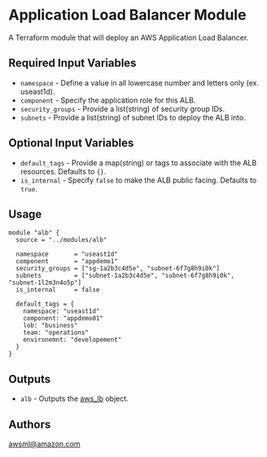 Application Load Balancer Module
===========

A Terraform module that will deploy an AWS Application Load Balancer.

Required Input Variables
----------------------

- `namespace` - Define a value in all lowercase number and letters only (ex. useast1d).
- `component` - Specify the application role for this ALB.
- `security_groups` - Provide a list(string) of security group IDs.
- `subnets` - Provide a list(string) of subnet IDs to deploy the ALB into.

Optional Input Variables
----------------------

- `default_tags` - Provide a map(string) or tags to associate with the ALB resources. Defaults to `{}`.
- `is_internal` - Specify `false` to make the ALB public facing. Defaults to `true`.

Usage
-----

```hcl
module "alb" {
  source = "../modules/alb"

  namespace       = "useast1d"
  component       = "appdemo1"
  security_groups = ["sg-1a2b3c4d5e", "subnet-6f7g8h9i0k"]
  subnets         = ["subnet-1a2b3c4d5e", "subnet-6f7g8h9i0k", "subnet-1l2m3n4o5p"]
  is_internal     = false

  default_tags = {
    namespace: "useast1d"
    component: "appdemo01"
    lob: "business"
    team: "operations"
    environemnt: "developement"
  }
}
```

Outputs
----------------------

- `alb` - Outputs the [aws_lb](https://registry.terraform.io/providers/hashicorp/aws/latest/docs/resources/lb) object.

Authors
----------------------

awsml@amazon.com
